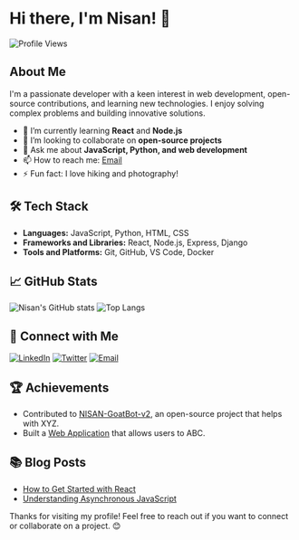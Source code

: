 # Hi there, I'm Nisan! 👋

![Profile Views](https://komarev.com/ghpvc/?username=NISANPRO&color=pink)

## About Me

I'm a passionate developer with a keen interest in web development, open-source contributions, and learning new technologies. I enjoy solving complex problems and building innovative solutions.

- 🌱 I’m currently learning **React** and **Node.js**
- 👯 I’m looking to collaborate on **open-source projects**
- 💬 Ask me about **JavaScript, Python, and web development**
- 📫 How to reach me: [Email](mailto:nisaneditz@gmail.com)
- ⚡ Fun fact: I love hiking and photography!

## 🛠 Tech Stack

- **Languages:** JavaScript, Python, HTML, CSS
- **Frameworks and Libraries:** React, Node.js, Express, Django
- **Tools and Platforms:** Git, GitHub, VS Code, Docker

## 📈 GitHub Stats

![Nisan's GitHub stats](https://github-readme-stats.vercel.app/api?username=NISANPRO&show_icons=true&theme=radical)
![Top Langs](https://github-readme-stats.vercel.app/api/top-langs/?username=NISANPRO&layout=compact&theme=radical)

## 🔗 Connect with Me

[![LinkedIn](https://img.shields.io/badge/-LinkedIn-blue?style=flat&logo=Linkedin&logoColor=white)](https://www.linkedin.com/in/your-profile)
[![Twitter](https://img.shields.io/badge/-Twitter-blue?style=flat&logo=Twitter&logoColor=white)](https://twitter.com/your-profile)
[![Email](https://img.shields.io/badge/-Email-blue?style=flat&logo=Gmail&logoColor=white)](mailto:your-email@example.com)

## 🏆 Achievements

- Contributed to [NISAN-GoatBot-v2](https://github.com/repo-link), an open-source project that helps with XYZ.
- Built a [Web Application](https://your-project-link.com) that allows users to ABC.

## 📚 Blog Posts

- [How to Get Started with React](https://medium.com/@your-profile/how-to-get-started-with-react)
- [Understanding Asynchronous JavaScript](https://dev.to/your-profile/understanding-asynchronous-javascript)

Thanks for visiting my profile! Feel free to reach out if you want to connect or collaborate on a project. 😊
